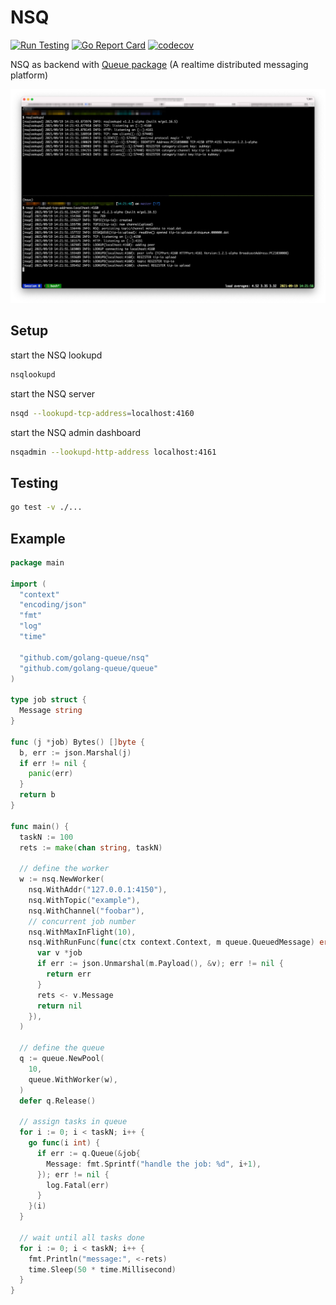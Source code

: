 # NSQ

[![Run Testing](https://github.com/golang-queue/nsq/actions/workflows/go.yml/badge.svg)](https://github.com/golang-queue/nsq/actions/workflows/go.yml)
[![Go Report Card](https://goreportcard.com/badge/github.com/golang-queue/queue)](https://goreportcard.com/report/github.com/golang-queue/queue)
[![codecov](https://codecov.io/gh/golang-queue/nsq/branch/main/graph/badge.svg?token=D3CUES8M62)](https://codecov.io/gh/golang-queue/nsq)

NSQ as backend with [Queue package](https://github.com/golang-queue/queue) (A realtime distributed messaging platform)

![screen](./images/screen.png)

## Setup

start the NSQ lookupd

```sh
nsqlookupd
```

start the NSQ server

```sh
nsqd --lookupd-tcp-address=localhost:4160
```

start the NSQ admin dashboard

```sh
nsqadmin --lookupd-http-address localhost:4161
```

## Testing

```sh
go test -v ./...
```

## Example

```go
package main

import (
  "context"
  "encoding/json"
  "fmt"
  "log"
  "time"

  "github.com/golang-queue/nsq"
  "github.com/golang-queue/queue"
)

type job struct {
  Message string
}

func (j *job) Bytes() []byte {
  b, err := json.Marshal(j)
  if err != nil {
    panic(err)
  }
  return b
}

func main() {
  taskN := 100
  rets := make(chan string, taskN)

  // define the worker
  w := nsq.NewWorker(
    nsq.WithAddr("127.0.0.1:4150"),
    nsq.WithTopic("example"),
    nsq.WithChannel("foobar"),
    // concurrent job number
    nsq.WithMaxInFlight(10),
    nsq.WithRunFunc(func(ctx context.Context, m queue.QueuedMessage) error {
      var v *job
      if err := json.Unmarshal(m.Payload(), &v); err != nil {
        return err
      }
      rets <- v.Message
      return nil
    }),
  )

  // define the queue
  q := queue.NewPool(
    10,
    queue.WithWorker(w),
  )
  defer q.Release()

  // assign tasks in queue
  for i := 0; i < taskN; i++ {
    go func(i int) {
      if err := q.Queue(&job{
        Message: fmt.Sprintf("handle the job: %d", i+1),
      }); err != nil {
        log.Fatal(err)
      }
    }(i)
  }

  // wait until all tasks done
  for i := 0; i < taskN; i++ {
    fmt.Println("message:", <-rets)
    time.Sleep(50 * time.Millisecond)
  }
}
```
